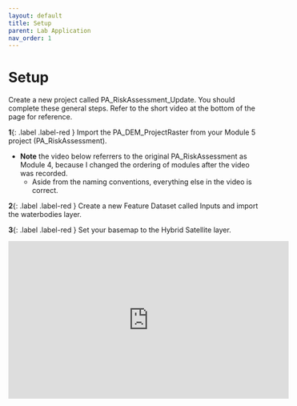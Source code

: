 ```yaml
---
layout: default
title: Setup
parent: Lab Application
nav_order: 1
---
```



# Setup

Create a new project called PA_RiskAssessment_Update.  You should complete these general steps.  Refer to the short video at the bottom of the page for reference.

**1**{: .label .label-red } Import the PA_DEM_ProjectRaster from your Module 5 project (PA_RiskAssessment).
* **Note** the video below referrers to the original PA_RiskAssessment as Module 4, because I changed the ordering of modules after the video was recorded.
    * Aside from the naming conventions, everything else in the video is correct.

**2**{: .label .label-red } Create a new Feature Dataset called Inputs and import the waterbodies layer.

**3**{: .label .label-red } Set your basemap to the Hybrid Satellite layer.

<iframe width="560" height="315" src="https://www.youtube.com/embed/QXFk0n1lQP8" title="YouTube video player" frameborder="0" allow="accelerometer; autoplay; clipboard-write; encrypted-media; gyroscope; picture-in-picture" allowfullscreen></iframe>
